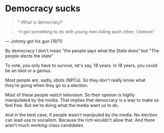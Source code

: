 # Democracy sucks


>"-What is democracy?

>-It got something to do with young men killing each other, I believe"

— Johnny got his gun (1971)


By democracy I don't mean "the people says what the State does" but
"The people elects the state"

To vote, you only have to survive, let's say, 18 years. In 18 years,
you could be an idiot or a genius. 

Most people are, sadly, idiots (NPCs). So they don't really know what they're
going when they go to a election. 

Most of these people watch television. So their opinion is highly
manipulated by the media. That implies that democracy is a way to make
us feel free. But we're doing what the media want us to do.

And in the best case, if people wasn't manipuled by the media. No
election can lead use to socialism. Because the rich wouldn't allow
that. And there aren't much working-class candidates.
